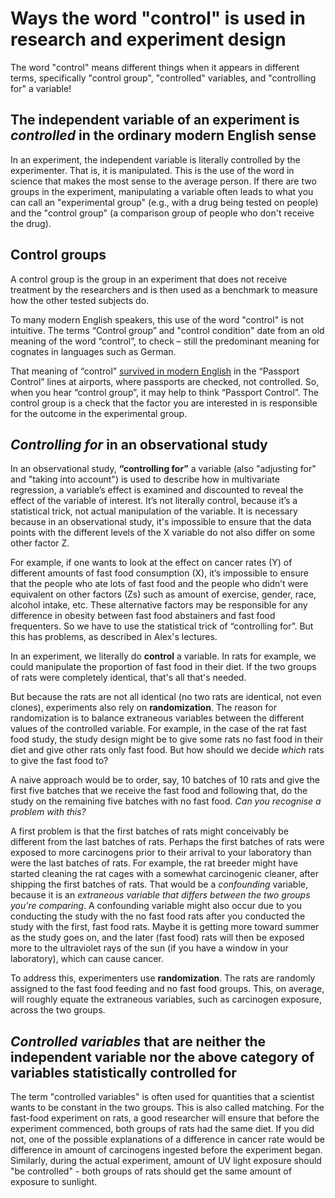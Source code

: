 # Ways the word "control" is used in research and experiment design

The word "control"  means different things when it appears in different terms, specifically "control group", "controlled" variables, and "controlling for" a variable!

## The independent variable of an experiment is *controlled* in the ordinary modern English sense

In an experiment, the independent variable is literally controlled by the experimenter. That is, it is manipulated. This is the use of the word in science that makes the most sense to the average person. If there are two groups in the experiment, manipulating a variable often leads to what you can call an "experimental group" (e.g., with a drug being tested on people) and the "control group" (a comparison group of people who don't receive the drug).

## Control groups

A control group is the group in an experiment that does not receive treatment by the researchers and is then used as a benchmark to measure how the other tested subjects do.

To many modern English speakers, this use of the word "control" is not intuitive. The terms “Control group” and "control condition" date from an old meaning of the word “control”, to check – still the predominant meaning for cognates in languages such as German.

That meaning of “control” [survived in modern English](https://forum.wordreference.com/threads/passport-control.2188162/) in the “Passport Control” lines at airports, where passports are checked, not controlled. So, when you hear “control group”, it may help to think “Passport Control”. The control group is a check that the factor you are interested in is responsible for the outcome in the experimental group.

## *Controlling for* in an observational study

In an observational study, **“controlling for”** a variable (also "adjusting for" and "taking into account") is used to describe how in multivariate regression, a variable’s effect is examined and discounted to reveal the effect of the variable of interest. It’s not literally control, because it’s a statistical trick, not actual manipulation of the variable. It is necessary because in an observational study, it's impossible to ensure that the data points with the different levels of the X variable do not also differ on some other factor Z.

For example, if one wants to look at the effect on cancer rates (Y) of different amounts of fast food consumption (X), it’s impossible to ensure that the people who ate lots of fast food and the people who didn’t were equivalent on other factors (Zs) such as amount of exercise, gender, race, alcohol intake, etc. These alternative factors may be responsible for any difference in obesity between fast food abstainers and fast food frequenters. So we have to use the statistical trick of “controlling for”. But this has problems, as described in Alex's lectures.

In an experiment, we literally do **control** a variable. In rats for example, we could manipulate the proportion of fast food in their diet. If the two groups of rats were completely identical, that's all that's needed.

But because the rats are not all identical (no two rats are identical, not even clones), experiments also rely on **randomization**. The reason for randomization is to balance extraneous variables between the different values of the controlled variable. For example, in the case of the rat fast food study, the study design might be to give some rats no fast food in their diet and give other rats only fast food. But how should we decide *which* rats to give the fast food to?

A naive approach would be to order, say, 10 batches of 10 rats and give the first five batches that we receive the fast food and following that, do the study on the remaining five batches with no fast food. *Can you recognise a problem with this?*

A first problem is that the first batches of rats might conceivably be different from the last batches of rats. Perhaps the first batches of rats were exposed to more carcinogens prior to their arrival to your laboratory than were the last batches of rats. For example, the rat breeder might have started cleaning the rat cages with a somewhat carcinogenic cleaner, after shipping the first batches of rats. That would be a *confounding* variable, because it is an *extraneous variable that differs between the two groups you're comparing*. A confounding variable might also occur due to you conducting the study with the no fast food rats after you conducted the study with the first, fast food rats. Maybe it is getting more toward summer as the study goes on, and the later (fast food) rats will then be exposed more to the ultraviolet rays of the sun (if you have a window in your laboratory), which can cause cancer.

To address this, experimenters use **randomization**. The rats are randomly assigned to the fast food feeding and no fast food groups. This, on average, will roughly equate the extraneous variables, such as carcinogen exposure, across the two groups.

## *Controlled variables* that are neither the independent variable nor the above category of variables statistically controlled for

The term "controlled variables" is often used for quantities that a scientist wants to be constant in the two groups. This is also called matching. For the fast-food experiment on rats, a good researcher will ensure that before the experiment commenced, both groups of rats had the same diet.
If you did not, one of the possible explanations of a difference in cancer rate would be difference in amount of carcinogens ingested before the experiment began. Similarly, during the actual experiment, amount of UV light exposure should "be controlled" - both groups of rats should get the same amount of exposure to sunlight.
